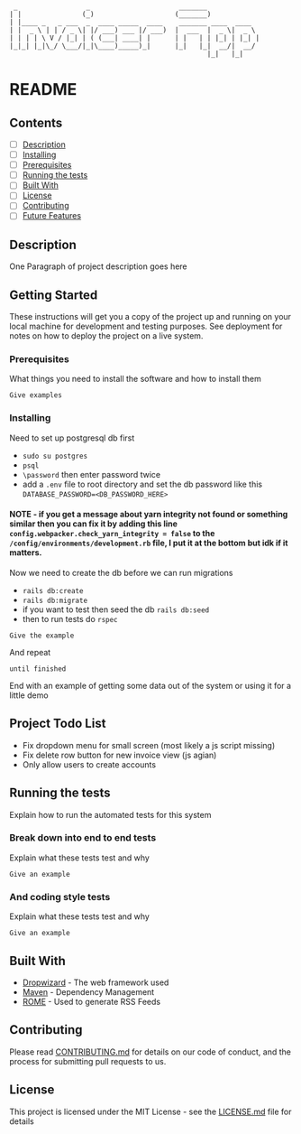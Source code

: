 ```

 _                 _                      _______             
| |               (_)                    (_______)            
| |____ _   _ ___  _  ____ _____  ____    _______ ____  ____  
| |  _ \ | | / _ \| |/ ___) ___ |/ ___)  |  ___  |  _ \|  _ \
| | | | \ V / |_| | ( (___| ____| |      | |   | | |_| | |_| |
|_|_| |_|\_/ \___/|_|\____)_____)_|      |_|   |_|  __/|  __/
                                                 |_|   |_|    
```
# README

## Contents
 - [ ] [Description](#description)
 - [ ] [Installing](#installing)
 - [ ] [Prerequisites](#prerequisites)
 - [ ] [Running the tests](#running-the-tests)
 - [ ] [Built With](#build-with)
 - [ ] [License](#license)
 - [ ] [Contributing](#contributing)
 - [ ] [Future Features](#future-features)

## Description

One Paragraph of project description goes here

## Getting Started

These instructions will get you a copy of the project up and running on your local machine for development and testing purposes. See deployment for notes on how to deploy the project on a live system.

### Prerequisites

What things you need to install the software and how to install them

```
Give examples
```

### Installing

  Need to set up postgresql db first
   - `sudo su postgres`
   - `psql`
   - `\password` then enter password twice
   - add a `.env` file to root directory and set the db password like this `DATABASE_PASSWORD=<DB_PASSWORD_HERE>`

  #### NOTE - if you get a message about yarn integrity not found or something similar then you can fix it by adding this line `config.webpacker.check_yarn_integrity = false` to the `/config/environments/development.rb` file, I put it at the bottom but idk if it matters.

  Now we need to create the db before we can run migrations
   - `rails db:create`
   - `rails db:migrate`
   -  if you want to test then seed the db `rails db:seed`
   - then to run tests do `rspec`

```
Give the example
```

And repeat

```
until finished
```

End with an example of getting some data out of the system or using it for a little demo

 
## Project Todo List

 - Fix dropdown menu for small screen (most likely a js script missing)
 - Fix delete row button for new invoice view (js agian)
 - Only allow users to create accounts


## Running the tests

Explain how to run the automated tests for this system

### Break down into end to end tests

Explain what these tests test and why

```
Give an example
```

### And coding style tests

Explain what these tests test and why

```
Give an example
```


## Built With

* [Dropwizard](http://www.dropwizard.io/1.0.2/docs/) - The web framework used
* [Maven](https://maven.apache.org/) - Dependency Management
* [ROME](https://rometools.github.io/rome/) - Used to generate RSS Feeds

## Contributing

Please read [CONTRIBUTING.md](https://gist.github.com/PurpleBooth/b24679402957c63ec426) for details on our code of conduct, and the process for submitting pull requests to us.


## License

This project is licensed under the MIT License - see the [LICENSE.md](LICENSE.md) file for details
